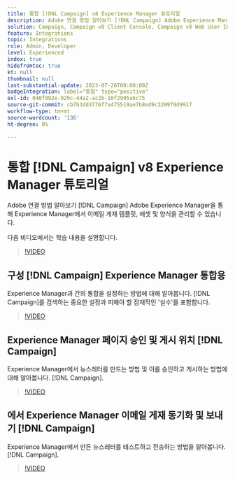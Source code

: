 ```yaml
---
title: 통합 [!DNL Campaign] v8 Experience Manager 튜토리얼
description: Adobe 연결 방법 알아보기 [!DNL Campaign] Adobe Experience Manager을 통해 Experience Manager에서 이메일 게재 템플릿, 에셋 및 양식을 관리할 수 있습니다.
solution: Campaign, Campaign v8 Client Console, Campaign v8 Web User Interface, Experience Manager
feature: Integrations
topic: Integrations
role: Admin, Developer
level: Experienced
index: true
hidefromtoc: true
kt: null
thumbnail: null
last-substantial-update: 2023-07-26T00:00:00Z
badgeIntegration: label="통합" type="positive"
exl-id: 040f992e-029c-44a2-ac2b-10f2995a6c75
source-git-commit: cb7b3dd4776f7a475519ae7b8ed9c3209f9d9917
workflow-type: tm+mt
source-wordcount: '136'
ht-degree: 0%

---
```


# 통합 [!DNL Campaign] v8 Experience Manager 튜토리얼

Adobe 연결 방법 알아보기 [!DNL Campaign] Adobe Experience Manager을 통해 Experience Manager에서 이메일 게재 템플릿, 에셋 및 양식을 관리할 수 있습니다.

다음 비디오에서는 학습 내용을 설명합니다.

>[!VIDEO](https://video.tv.adobe.com/v/340319?quality=12&learn=on)

## 구성 [!DNL Campaign] Experience Manager 통합용

Experience Manager과 간의 통합을 설정하는 방법에 대해 알아봅니다. [!DNL Campaign]를 검색하는 중요한 설정과 피해야 할 잠재적인 &#39;실수&#39;를 포함합니다.

>[!VIDEO](https://video.tv.adobe.com/v/340121?quality=12&learn=on)

## Experience Manager 페이지 승인 및 게시 위치 [!DNL Campaign]

Experience Manager에서 뉴스레터를 만드는 방법 및 이를 승인하고 게시하는 방법에 대해 알아봅니다. [!DNL Campaign].

>[!VIDEO](https://video.tv.adobe.com/v/340678?quality=12&learn=on)

## 에서 Experience Manager 이메일 게재 동기화 및 보내기 [!DNL Campaign]

Experience Manager에서 만든 뉴스레터를 테스트하고 전송하는 방법을 알아봅니다. [!DNL Campaign].

>[!VIDEO](https://video.tv.adobe.com/v/340151?quality=12&learn=on)
